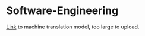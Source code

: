 # Software-Engineering

[Link](https://drive.google.com/file/d/1-B72Il04xKgNdNRi1sH7VG9fej3RuWZF/view?usp=sharing) to machine translation model, too large to upload.
